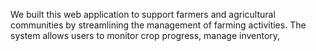 We built this web application to support farmers and agricultural communities by streamlining the management of farming activities. The system allows users to monitor crop progress, manage inventory, 
